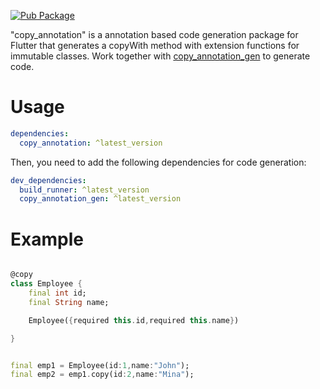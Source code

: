 <!-- 
This README describes the package. If you publish this package to pub.dev,
this README's contents appear on the landing page for your package.

For information about how to write a good package README, see the guide for
[writing package pages](https://dart.dev/guides/libraries/writing-package-pages). 

For general information about developing packages, see the Dart guide for
[creating packages](https://dart.dev/guides/libraries/create-library-packages)
and the Flutter guide for
[developing packages and plugins](https://flutter.dev/developing-packages). 
-->

[![Pub Package](https://img.shields.io/pub/v/copy_annotation.svg)](https://pub.dev/packages/copy_annotation)


"copy_annotation" is a annotation based code generation package for Flutter that generates a copyWith method with extension functions for immutable classes.
Work together with [copy_annotation_gen](https://pub.dev/packages/copy_annotation_gen) to generate code.

# Usage

```yaml
dependencies:
  copy_annotation: ^latest_version
```

Then, you need to add the following dependencies for code generation:

```yaml
dev_dependencies:
  build_runner: ^latest_version
  copy_annotation_gen: ^latest_version

```



# Example 
```dart

@copy
class Employee {
    final int id;
    final String name;

    Employee({required this.id,required this.name})

}


final emp1 = Employee(id:1,name:"John");
final emp2 = emp1.copy(id:2,name:"Mina");
```


